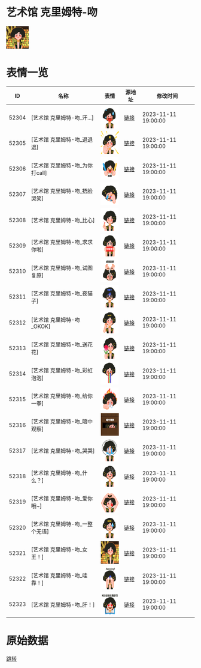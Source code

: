 # 艺术馆 克里姆特-吻

<img src="./cover.png" height="60" alt="cover" />

# 表情一览

|ID|名称|表情|源地址|修改时间|
|----|----|----|----|----|
|52304|[艺术馆 克里姆特-吻_汗...]|<img src="./pic/052304_%5B艺术馆 克里姆特-吻_汗...%5D.png" height="60" alt="汗..."/>|[链接](https://i0.hdslb.com/bfs/garb/1b054b176724b24f4ec074d0e5e5d9ffb55124a3.png)|2023-11-11 19:00:00|
|52305|[艺术馆 克里姆特-吻_退退退]|<img src="./pic/052305_%5B艺术馆 克里姆特-吻_退退退%5D.png" height="60" alt="退退退"/>|[链接](https://i0.hdslb.com/bfs/garb/23e95103ef82c3d0a7875d0a212f4e3273259ae0.png)|2023-11-11 19:00:00|
|52306|[艺术馆 克里姆特-吻_为你打call]|<img src="./pic/052306_%5B艺术馆 克里姆特-吻_为你打call%5D.png" height="60" alt="为你打call"/>|[链接](https://i0.hdslb.com/bfs/garb/faac0014461418b1684ee8461099a1af144e5506.png)|2023-11-11 19:00:00|
|52307|[艺术馆 克里姆特-吻_捂脸哭笑]|<img src="./pic/052307_%5B艺术馆 克里姆特-吻_捂脸哭笑%5D.png" height="60" alt="捂脸哭笑"/>|[链接](https://i0.hdslb.com/bfs/garb/a727cf59cdcde2cabae12cbf961e32d99157b118.png)|2023-11-11 19:00:00|
|52308|[艺术馆 克里姆特-吻_比心]|<img src="./pic/052308_%5B艺术馆 克里姆特-吻_比心%5D.png" height="60" alt="比心"/>|[链接](https://i0.hdslb.com/bfs/garb/9b7c6e08f72da6d0ca5d493b68aede52c2bba084.png)|2023-11-11 19:00:00|
|52309|[艺术馆 克里姆特-吻_求求你啦]|<img src="./pic/052309_%5B艺术馆 克里姆特-吻_求求你啦%5D.png" height="60" alt="求求你啦"/>|[链接](https://i0.hdslb.com/bfs/garb/4116f1d11d246dc508de7fb4098505314493329c.png)|2023-11-11 19:00:00|
|52310|[艺术馆 克里姆特-吻_试图复原]|<img src="./pic/052310_%5B艺术馆 克里姆特-吻_试图复原%5D.png" height="60" alt="试图复原"/>|[链接](https://i0.hdslb.com/bfs/garb/e49c04962e195ffaebe2fe5400e6d7df6444cba8.png)|2023-11-11 19:00:00|
|52311|[艺术馆 克里姆特-吻_夜猫子]|<img src="./pic/052311_%5B艺术馆 克里姆特-吻_夜猫子%5D.png" height="60" alt="夜猫子"/>|[链接](https://i0.hdslb.com/bfs/garb/a9803502eba7467bceae6280e9b25d087eb19c8e.png)|2023-11-11 19:00:00|
|52312|[艺术馆 克里姆特-吻_OKOK]|<img src="./pic/052312_%5B艺术馆 克里姆特-吻_OKOK%5D.png" height="60" alt="OKOK"/>|[链接](https://i0.hdslb.com/bfs/garb/99e6542a6f462bda5f36a2faecc97ad5626b7b46.png)|2023-11-11 19:00:00|
|52313|[艺术馆 克里姆特-吻_送花花]|<img src="./pic/052313_%5B艺术馆 克里姆特-吻_送花花%5D.png" height="60" alt="送花花"/>|[链接](https://i0.hdslb.com/bfs/garb/f1790184303adab0f52f7225f31125a5c3b7154c.png)|2023-11-11 19:00:00|
|52314|[艺术馆 克里姆特-吻_彩虹泡泡]|<img src="./pic/052314_%5B艺术馆 克里姆特-吻_彩虹泡泡%5D.png" height="60" alt="彩虹泡泡"/>|[链接](https://i0.hdslb.com/bfs/garb/8ceeecdc9fc62521931162a97a53d2e2dbd9e4a7.png)|2023-11-11 19:00:00|
|52315|[艺术馆 克里姆特-吻_给你一拳]|<img src="./pic/052315_%5B艺术馆 克里姆特-吻_给你一拳%5D.png" height="60" alt="给你一拳"/>|[链接](https://i0.hdslb.com/bfs/garb/77b31b5d30400f77b8e33ed74f1a05df1cab4d4b.png)|2023-11-11 19:00:00|
|52316|[艺术馆 克里姆特-吻_暗中观察]|<img src="./pic/052316_%5B艺术馆 克里姆特-吻_暗中观察%5D.png" height="60" alt="暗中观察"/>|[链接](https://i0.hdslb.com/bfs/garb/91b18a142671600e27bafa46ff33aae64b9e2d99.png)|2023-11-11 19:00:00|
|52317|[艺术馆 克里姆特-吻_哭哭]|<img src="./pic/052317_%5B艺术馆 克里姆特-吻_哭哭%5D.png" height="60" alt="哭哭"/>|[链接](https://i0.hdslb.com/bfs/garb/847eda90ae7f05ea9c6c42e469f04b9e21fecac3.png)|2023-11-11 19:00:00|
|52318|[艺术馆 克里姆特-吻_什么？]|<img src="./pic/052318_%5B艺术馆 克里姆特-吻_什么？%5D.png" height="60" alt="什么？"/>|[链接](https://i0.hdslb.com/bfs/garb/82be62a93637d5cd1503780adb2c5cc6191547f1.png)|2023-11-11 19:00:00|
|52319|[艺术馆 克里姆特-吻_爱你哦~]|<img src="./pic/052319_%5B艺术馆 克里姆特-吻_爱你哦~%5D.png" height="60" alt="爱你哦~"/>|[链接](https://i0.hdslb.com/bfs/garb/caaad2bdb4947526e7353464e28c67ede37ad6ce.png)|2023-11-11 19:00:00|
|52320|[艺术馆 克里姆特-吻_一整个无语]|<img src="./pic/052320_%5B艺术馆 克里姆特-吻_一整个无语%5D.png" height="60" alt="一整个无语"/>|[链接](https://i0.hdslb.com/bfs/garb/4148bb08daf4fb2e5b048ea58cdd485e6b776c1a.png)|2023-11-11 19:00:00|
|52321|[艺术馆 克里姆特-吻_女王！]|<img src="./pic/052321_%5B艺术馆 克里姆特-吻_女王！%5D.png" height="60" alt="女王！"/>|[链接](https://i0.hdslb.com/bfs/garb/efb5c2b14fa8c9aafa08e5255df6e407809bb53b.png)|2023-11-11 19:00:00|
|52322|[艺术馆 克里姆特-吻_哇靠！]|<img src="./pic/052322_%5B艺术馆 克里姆特-吻_哇靠！%5D.png" height="60" alt="哇靠！"/>|[链接](https://i0.hdslb.com/bfs/garb/4ab5f4074870375c7c68d7195f00e16fbbfa8445.png)|2023-11-11 19:00:00|
|52323|[艺术馆 克里姆特-吻_肝！]|<img src="./pic/052323_%5B艺术馆 克里姆特-吻_肝！%5D.png" height="60" alt="肝！"/>|[链接](https://i0.hdslb.com/bfs/garb/55ead14114e20aed1e0526d5c9bd556ddbf1a370.png)|2023-11-11 19:00:00|

# 原始数据

[跳转](./raw.json)

